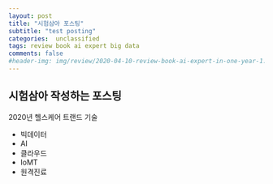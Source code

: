 ```yaml
---  
layout: post  
title: "시험삼아 포스팅"  
subtitle: "test posting"  
categories:  unclassified 
tags: review book ai expert big data  
comments: false  
#header-img: img/review/2020-04-10-review-book-ai-expert-in-one-year-1.jpg  
---  
```

## 시험삼아 작성하는 포스팅

2020년 헬스케어 트랜드 기술
- 빅데이터
- AI
- 클라우드
- IoMT
- 원격진료
